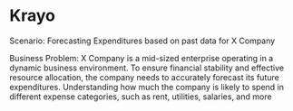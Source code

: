 # Krayo

Scenario: Forecasting Expenditures based on past data for X Company

Business Problem: X Company is a mid-sized enterprise operating in a dynamic business environment. To ensure financial stability and effective resource allocation, the company needs to accurately forecast its future expenditures. Understanding how much the company is likely to spend in different expense categories, such as rent, utilities, salaries, and more
